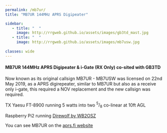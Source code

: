 ```yaml
---
permalink: /mb7ur/
title: "MB7UR 144MHz APRS Digipeater"

sidebar:
   - title: "  "
     image: http://rrgweb.github.io/assets/images/gb3td_mast.jpg
   - title: "  "
     image: http://rrgweb.github.io/assets/images/mb7usw.jpg
     
classes: wide
---
```


#### MB7UR 144MHz APRS Digipeater & i-Gate (RX Only) co-sited with GB3TD 

Now known as its original callsign MB7UR - MB7USW was licensed on 22nd May 2019, as a APRS digirepeater, similar to MB7UR but also as a receive only i-gate, this required a NOV replacement and the new callsign was required.

TX Yaesu FT-8900 running 5 watts into two $^5/_8$ co-linear at 10ft AGL

Raspberry Pi2 running [Direwolf by WB2OSZ](https://github.com/wb2osz/direwolf)

You can see MB7UR on the [aprs.fi website](http://aprs.fi/#!call=a%2FMB7UR&timerange=3600&tail=3600)
